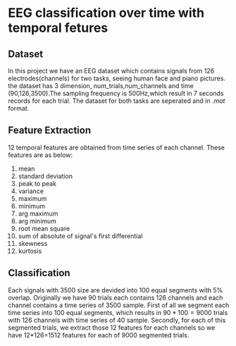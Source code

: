 # EEG classification over time with temporal fetures
## Dataset
In this project we have an EEG dataset which contains signals from 126 electrodes(channels) for two tasks, seeing human face and piano pictures. the dataset has 3 dimension, num_trials,num_channels and time (90,126,3500).The sampling frequency is 500Hz,which result in 7 seconds records for each trial. The dataset for both tasks are seperated and in *.mat* format. 
## Feature Extraction
12 temporal features are obtained from time series of each channel. These features are as below: 
1. mean
2. standard deviation
3. peak to peak 
4. variance
5. maximum
6. minimum
7. arg maximum
8. arg minimum
9. root mean square
10. sum of absolute of signal's first differential
11. skewness
12. kurtosis 
## Classification
Each signals with 3500 size are devided into 100 equal segments with 5% overlap. Originally we have 90 trials each contains 126 channels and each channel contains a time series of 3500 sample. First of all we segment each time series into 100 equal segments, which results in  $90*100=9000$ trials with 126 channels with time series of 40 sample. Secondly, for each of this segmented trials, we extract those 12 features for each channels so we have 12*126=1512 features for each of 9000 segmented trials.   

